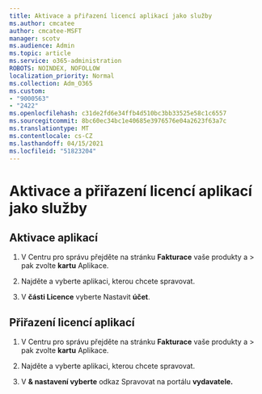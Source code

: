 ```yaml
---
title: Aktivace a přiřazení licencí aplikací jako služby
ms.author: cmcatee
author: cmcatee-MSFT
manager: scotv
ms.audience: Admin
ms.topic: article
ms.service: o365-administration
ROBOTS: NOINDEX, NOFOLLOW
localization_priority: Normal
ms.collection: Adm_O365
ms.custom:
- "9000563"
- "2422"
ms.openlocfilehash: c31de2fd6e34ffb4d510bc3bb33525e58c1c6557
ms.sourcegitcommit: 8bc60ec34bc1e40685e3976576e04a2623f63a7c
ms.translationtype: MT
ms.contentlocale: cs-CZ
ms.lasthandoff: 04/15/2021
ms.locfileid: "51823204"
---
```

# <a name="activate-and-assign-software-as-a-service-app-licenses"></a>Aktivace a přiřazení licencí aplikací jako služby 

## <a name="to-activate-apps"></a>Aktivace aplikací

1. V Centru pro správu přejděte na stránku **Fakturace** vaše produkty a  >  **[](https://go.microsoft.com/fwlink/p/?linkid=842054)** pak zvolte **kartu** Aplikace.

2. Najděte a vyberte aplikaci, kterou chcete spravovat.

3. V **části Licence** vyberte Nastavit **účet**.  

## <a name="to-assign-app-licenses"></a>Přiřazení licencí aplikací

1. V Centru pro správu přejděte na stránku **Fakturace** vaše produkty a  >  **[](https://go.microsoft.com/fwlink/p/?linkid=842054)** pak zvolte **kartu** Aplikace.

2. Najděte a vyberte aplikaci, kterou chcete spravovat.  

3. V **& nastavení vyberte** odkaz Spravovat na portálu **vydavatele.**